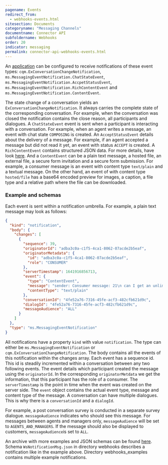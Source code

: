```yaml
---
pagename: Events
redirect_from:
  - webhooks-events.html
sitesection: Documents
categoryname: "Messaging Channels"
documentname: Connector API
subfoldername: Webhooks
order: 20
indicator: messaging
permalink: connector-api-webhooks-events.html
---
```


An [application](connector-api-webhooks-configuration.html) can be configured to receive notifications of these event types: `cqm.ExConversationChangeNotification`, `ms.MessagingEventNotification.ChatStateEvent`, `ms.MessagingEventNotification.AccpetStatusEvent`, `ms.MessagingEventNotification.RichContentEvent` and `ms.MessagingEventNotification.ContentEvent`.

The state change of a conversation yields an `ExConversationChangeNotification`. It always carries the complete state of the corresponding conversation. For example, when the conversation was closed the notification contains the close reason, all participants and dialogues. A `ChatStateEvent` event is sent when a participant is interacting with a conversation. For example, when an agent writes a message, an event with chat state `COMPOSING` is created. An `AcceptStatusEvent` details about the delivery of a message. For example, if an agent accepted a message but did not read it yet, an event with status `ACCEPT` is created. A `RichContentEvent` contains structured JSON data. For more details, have look [here](getting-started-with-rich-messaging-introduction.html). And a `ContentEvent` can be a plain text message, a hosted file, an external file, a secure form invitation and a secure form submission. For example, a consumer message is an event with content type `text/plain` and a textual message. On the other hand, an event of with content type `hosted/file` has a base64 encoded preview for images, a caption, a file type and a relative path where the file can be downloaded. 

### Example and schemas

Each event is sent within a notification umbrella. For example, a plain text message may look as follows:

```json
{
  "kind": "notification",
  "body": {
    "changes": [
      {
        "sequence": 39,
        "originatorId": "adba3c0a-c1f5-4ca1-8062-07acde2b5eaf",
        "originatorMetadata": {
          "id": "adba3c0a-c1f5-4ca1-8062-07acde2b5eaf",
          "role": "CONSUMER"
        },
        "serverTimestamp": 1641916856713,
        "event": {
          "type": "ContentEvent",
          "message": "sender: Consumer message: 21\n can I get an unlimited data plan\n[16:00:56] timestamp:1641916856685",
          "contentType": "text/plain"
        },
        "conversationId": "4fe52a76-7316-45fe-acf3-482cfb621d9c",
        "dialogId": "4fe52a76-7316-45fe-acf3-482cfb621d9c",
        "messageAudience": "ALL"
      }
    ]
  },
  "type": "ms.MessagingEventNotification"
}
```

All notifications have a property `kind` with value `notification`. The type can either be `ms.MessagingEventNotification` or `cqm.ExConversationChangeNotification`. The body contains all the events of this notification within the changes array. Each event has a sequence id. This id is steadily incremented within a conversation between any two following events. The event details which participant created the message using the `originatorId`. In the corresponding `originatorMetdata` we get the information, that this participant has the role of a consumer. The `serverTimestamp` is the point in time when the event was created on the server side. The `event` object contains the actual event type, message and content type of the message. A conversation can have multiple dialogues. This is why there is a `conversationId` and a `dialogId`.

For example, a post conversation survey is conducted in a separate survey dialogue. `messageAudience` indicates who should see this message. For messages between agents and managers only, `messageAudience` will be set to `AGENTS_AND_MANAGERS`. If the message should also be displayed to customers, `messageAudience`is set to `ALL`. 

An archive with more examples and JSON schemas can be found [here](assets/schema/connectorapi/json_schemas.zip). Schema `WsNotificationMsg.json` in directory webhooks describes a notification like in the example above. Directory webhooks_examples contains multiple example notifications. 
